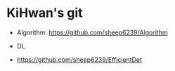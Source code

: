 # KiHwan's git

 - Algorithm: https://github.com/sheep6239/Algorithm

 - DL
  * https://github.com/sheep6239/EfficientDet
